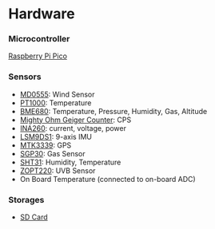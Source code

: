 # Hardware

### Microcontroller 
[Raspberry Pi Pico](https://www.raspberrypi.com/documentation/microcontrollers/pico-series.html)

### Sensors 
* [MD0555](https://moderndevice.com/products/wind-sensor-rev-p): Wind Sensor
* [PT1000](https://microtherm.de/files/microtherm/downloads/mirotherm_PT1000_en.pdf): Temperature
* [BME680](https://www.adafruit.com/product/3660): Temperature, Pressure, Humidity, Gas, Altitude
* [Mighty Ohm Geiger Counter](https://mightyohm.com/blog/products/geiger-counter/): CPS 
* [INA260](https://www.ti.com/product/INA260): current, voltage, power
* [LSM9DS1](https://www.st.com/en/mems-and-sensors/lsm9ds1.html): 9-axis IMU
* [MTK3339](https://www.adafruit.com/product/746): GPS
* [SGP30](https://www.mouser.com/pdfdocs/Sensirion_Gas_Sensors_SGP30_Datasheet_EN-1148053.pdf): Gas Sensor 
* [SHT31](https://sensirion.com/media/documents/213E6A3B/63A5A569/Datasheet_SHT3x_DIS.pdf): Humidity, Temperature
* [ZOPT220](https://www.sparkfun.com/products/retired/14264): UVB Sensor
* On Board Temperature (connected to on-board ADC)

### Storages
* [SD Card](https://www.adafruit.com/product/4682)